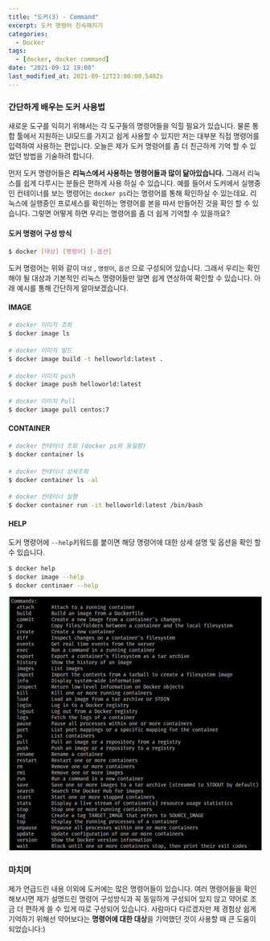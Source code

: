 ```yaml
---
title: "도커(3) - Command"
excerpt: 도커 명령어 친숙해지기
categories:
  - Docker
tags:
  - [docker, docker command]
date: "2021-09-12 19:00"
last_modified_at: 2021-09-12T23:00:00.540Zs
---
```


### 간단하게 배우는 도커 사용법

새로운 도구를 익히기 위해서는 각 도구들의 명령어들을 익힐 필요가 있습니다. 물론 통합 툴에서 지원하는 UI모드를 가지고 쉽게 사용할 수 있지만 저는 대부분 직접 명령어를 입력하여 사용하는 편입니다. 오늘은 제가 도커 명령어를 좀 더 친근하게 기억 할 수 있었던 방법을 기술하려 합니다.

먼저 도커 명령어들은 **리눅스에서 사용하는 명령어들과 많이 닮아있습니다.** 그래서 리눅스를 쉽게 다루시는 분들은 편하게 사용 하실 수 있습니다. 예를 들어서 도커에서 실행중인 컨테이너를 보는 명령어는 ``docker ps``라는 명령어를 통해 확인하실 수 있는데요. 리눅스에 실행중인 프로세스를 확인하는 명령어를 본을 따서 만들어진 것을 확인 할 수 있습니다. 그렇면 어떻게 하면 우리는 명령어를 좀 더 쉽게 기억할 수 있을까요?

#### 도커 명령어 구성 방식

```bash
$ docker [대상] [명령어] [-옵션]
```

도커 명령어는 위와 같이 ``대상`` , ``명령어``, ``옵션`` 으로 구성되어 있습니다. 그래서 우리는 확인해야 될 대상과 기본적인 리눅스 명령어들만 알면 쉽게 연상하여 확인할 수 있습니다. 아래 예시를 통해 간단하게 알아보겠습니다. 

#### IMAGE

```bash
# docker 이미지 조회
$ docker image ls

# docker 이미지 빌드
$ docker image build -t helloworld:latest .

# docker 이미지 push
$ docker image push helloworld:latest

# docker 이미지 Pull
$ docker image pull centos:7
```

#### CONTAINER

```bash
# docker 컨테이너 조회 (docker ps와 동일함)
$ docker container ls

# docker 컨테이너 상세조회
$ docker container ls -al

# docker 컨테이너 실행
$ docker container run -it helloworld:latest /bin/bash
```

#### HELP

도커 명령어에 ``--help``키워드를 붙이면 해당 명령어에 대한 상세 설명 및 옵션을 확인 할 수 있습니다.

```bash
$ docker help
$ docker image --help
$ docker continaer --help
```

![image-20210912193828711](../../../assets/images/posts/2021-09-12-post-docker-command/image-20210912193828711.png)

### 마치며

제가 언급드린 내용 이외에 도커에는 많은 명령어들이 있습니다. 여러 명령어들을 확인해보시면 제가 설명드린 명령어 구성방식과 꼭 동일하게 구성되어 있지 않고 약어로 조금 더 편하게 쓸 수 있게 따로 구성되어 있습니다. 사람마다 다르겠지만 제 경험상 쉽게 기억하기 위해선 약어보다는 **명령어에 대한 대상**을 기억했던 것이 사용할 때 큰 도움이 되었습니다:)